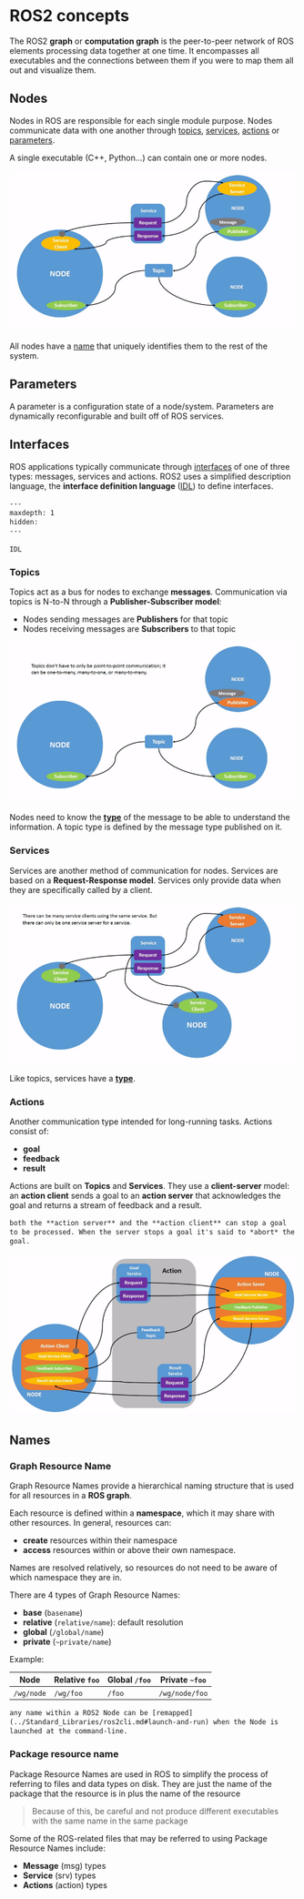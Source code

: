 # ROS2 concepts
  
The ROS2 **graph** or **computation graph** is the peer-to-peer network of ROS elements processing data together at one time. It encompasses all executables and the connections between them if you were to map them all out and visualize them.

## Nodes
Nodes in ROS are responsible for each single module purpose. Nodes communicate data with one another through [topics](#topics), [services](#services), [actions](#actions) or [parameters](#parameters).

A single executable (C++, Python...) can contain one or more nodes. 

![Nodes](./images/nodes.gif)

All nodes have a [name](#graph-resource-name) that uniquely identifies them to the rest of the system.

## Parameters 
[//]: #TODO
A parameter is a configuration state of a node/system. Parameters are dynamically reconfigurable and built off of ROS services.

## Interfaces
ROS applications typically communicate through [interfaces](https://docs.ros.org/en/galactic/Concepts/About-ROS-Interfaces.html) of one of three types: messages, services and actions. ROS2 uses a simplified description language, the **interface definition language** ([IDL](IDL.md)) to define interfaces.

```{toctree}
---
maxdepth: 1
hidden:
---

IDL
```

### Topics
Topics act as a bus for nodes to exchange **messages**. Communication via topics is N-to-N through a **Publisher-Subscriber model**:
- Nodes sending messages are **Publishers** for that topic 
- Nodes receiving messages are **Subscribers** to that topic

![topics](./images/topics.gif)

Nodes need to know the [**type**](#package-resource-name) of the message to be able to understand the information. A topic type is defined by the message type published on it.

### Services
Services are another method of communication for nodes. Services are based on a **Request-Response model**. Services only provide data when they are specifically called by a client.

![services](./images/services.gif)

Like topics, services have a [**type**](#package-resource-name).

### Actions
[//ot]: #TODO
Another communication type intended for long-running tasks. Actions consist of:
- **goal**
- **feedback**
- **result**

Actions are built on **Topics** and **Services**. They use a **client-server** model: an **action client** sends a goal to an **action server** that acknowledges the goal and returns a stream of feedback and a result.

```{note}
both the **action server** and the **action client** can stop a goal to be processed. When the server stops a goal it's said to *abort* the goal. 
```

![actions](./images/actions.gif)

## Names
### Graph Resource Name
Graph Resource Names provide a hierarchical naming structure that is used for all resources in a **ROS graph**.

Each resource is defined within a **namespace**, which it may share with other resources. In general, resources can:
- **create** resources within their namespace 
- **access** resources within or above their own namespace.

Names are resolved relatively, so resources do not need to be aware of which namespace they are in.

There are 4 types of Graph Resource Names:
- **base** (`basename`)
- **relative** (`relative/name`): default resolution
- **global** (`/global/name`)
- **private** (`~private/name`)

Example:

|Node|Relative `foo`|Global `/foo`|Private `~foo`|
|----------|---------|------|--------------|
|`/wg/node`|`/wg/foo`|`/foo`|`/wg/node/foo`|

```{note}
any name within a ROS2 Node can be [remapped](../Standard_Libraries/ros2cli.md#launch-and-run) when the Node is launched at the command-line.
```

### Package resource name
Package Resource Names are used in ROS to simplify the process of referring to files and data types on disk. They are just the name of the package that the resource is in plus the name of the resource

> Because of this, be careful and not produce different executables with the same name in the same package

Some of the ROS-related files that may be referred to using Package Resource Names include:
- **Message** (msg) types
- **Service** (srv) types
- **Actions** (action) types
